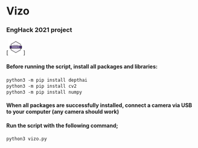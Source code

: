 # Vizo
### EngHack 2021 project

[<img src="docs/enghack.png" width="40px">]

#### Before running the script, install all packages and libraries: 
```
python3 -m pip install depthai
python3 -m pip install cv2
python3 -m pip install numpy
```

#### When all packages are successfully installed, connect a camera via USB to your computer (any camera should work)
#### Run the script with the following command;

```
python3 vizo.py
```

